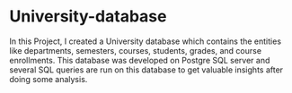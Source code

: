 # University-database

In this Project, I created a University database which contains the entities like departments, semesters, courses, students, grades, and course enrollments. This database was developed on Postgre SQL server and several SQL queries are run on this database to get valuable insights after doing some analysis.
